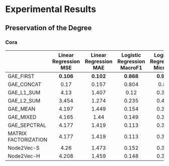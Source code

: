 #  Experimental Results

## Preservation of the Degree
### Cora
|                      	| Linear Regression MSE 	| Linear Regression MAE 	| Logistic Regression MacroF1 	| Logistic Regression MicroF1 	| SVM Linear MacroF1 	| SVM Linear    MicroF1 	| SVM RBF    MacroF1 	| SVM RBF MicroF1 	| MLP MacroF1 	| MLP MicroF1 	|
|----------------------	|:---------------------:	|:---------------------:	|:---------------------------:	|:---------------------------:	|:------------------:	|:---------------------:	|:------------------:	|:---------------:	|:-----------:	|:-----------:	|
| GAE_FIRST            	|       **0.106**       	|       **0.102**       	|          **0.868**          	|          **0.901**          	|      **0.787**     	|       **0.832**       	|      **0.884**     	|    **0.916**    	|  **0.771**  	|  **0.849**  	|
| GAE_CONCAT           	|          0.17         	|         0.157         	|            0.804            	|             0.85            	|        0.673       	|         0.726         	|        0.742       	|      0.773      	|    0.694    	|     0.79    	|
| GAE_L1_SUM           	|          4.13         	|         1.407         	|             0.12            	|            0.397            	|        0.062       	|         0.152         	|        0.417       	|      0.449      	|    0.147    	|    0.411    	|
| GAE_L2_SUM           	|         3.454         	|         1.274         	|            0.235            	|            0.403            	|        0.208       	|         0.313         	|        0.24        	|      0.314      	|    0.176    	|    0.406    	|
| GAE_MEAN             	|         4.197         	|         1.449         	|            0.154            	|            0.371            	|        0.184       	|         0.254         	|        0.165       	|      0.343      	|    0.122    	|    0.392    	|
| GAE_MIXED            	|         4.165         	|          1.44         	|            0.149            	|            0.372            	|        0.19        	|         0.241         	|        0.153       	|      0.348      	|    0.117    	|    0.392    	|
| GAE_SEPCTRAL         	|         4.177         	|         1.419         	|            0.113            	|            0.394            	|        0.133       	|         0.217         	|        0.34        	|      0.416      	|    0.114    	|    0.394    	|
| MATRIX FACTORIZATION 	|         4.177         	|         1.419         	|            0.113            	|            0.394            	|        0.107       	|         0.172         	|        0.136       	|      0.237      	|    0.113    	|    0.393    	|
| Node2Vec-S           	|          4.26         	|         1.473         	|            0.152            	|            0.359            	|        0.168       	|         0.183         	|        0.174       	|      0.296      	|    0.131    	|    0.381    	|
| Node2Vec-H           	|         4.208         	|         1.459         	|            0.148            	|            0.362            	|        0.165       	|         0.176         	|        0.166       	|      0.308      	|    0.133    	|    0.382    	|

